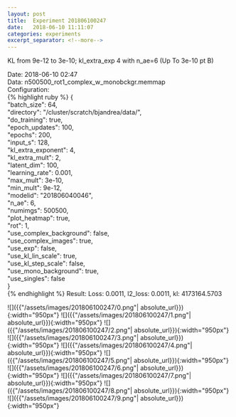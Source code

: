 ```yaml
---
layout: post
title:  Experiment 201806100247
date:   2018-06-10 11:11:07
categories: experiments
excerpt_separator: <!--more-->
---
```

KL from 9e-12 to 3e-10; kl_extra_exp 4 with n_ae=6 (Up To 3e-10 pt B)  

 <!--more-->
Date: 2018-06-10 02:47  
Data: n500500_rot1_complex_w_monobckgr.memmap  
Configuration:   
{% highlight ruby %}
{  
    "batch_size": 64,   
    "directory": "/cluster/scratch/bjandrea/data/",   
    "do_training": true,   
    "epoch_updates": 100,   
    "epochs": 200,   
    "input_s": 128,   
    "kl_extra_exponent": 4,   
    "kl_extra_mult": 2,   
    "latent_dim": 100,   
    "learning_rate": 0.001,   
    "max_mult": 3e-10,   
    "min_mult": 9e-12,   
    "modelid": "201806040046",   
    "n_ae": 6,   
    "numimgs": 500500,   
    "plot_heatmap": true,   
    "rot": 1,   
    "use_complex_background": false,   
    "use_complex_images": true,   
    "use_exp": false,   
    "use_kl_lin_scale": true,   
    "use_kl_step_scale": false,   
    "use_mono_background": true,   
    "use_singles": false  
}  
{% endhighlight %}
Result: Loss: 0.0011, l2_loss: 0.0011, kl: 4173164.5703  

![]({{"/assets/images/201806100247/0.png"| absolute_url}}){:width="950px"}
![]({{"/assets/images/201806100247/1.png"| absolute_url}}){:width="950px"}
![]({{"/assets/images/201806100247/2.png"| absolute_url}}){:width="950px"}
![]({{"/assets/images/201806100247/3.png"| absolute_url}}){:width="950px"}
![]({{"/assets/images/201806100247/4.png"| absolute_url}}){:width="950px"}
![]({{"/assets/images/201806100247/5.png"| absolute_url}}){:width="950px"}
![]({{"/assets/images/201806100247/6.png"| absolute_url}}){:width="950px"}
![]({{"/assets/images/201806100247/7.png"| absolute_url}}){:width="950px"}
![]({{"/assets/images/201806100247/8.png"| absolute_url}}){:width="950px"}
![]({{"/assets/images/201806100247/9.png"| absolute_url}}){:width="950px"}
